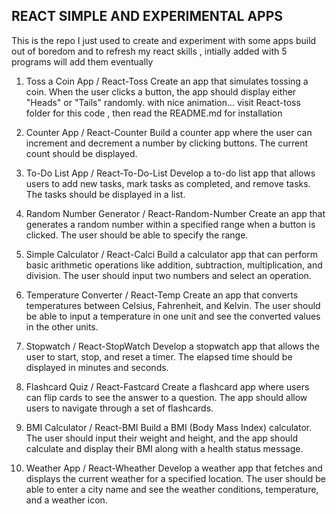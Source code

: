 ## REACT SIMPLE AND EXPERIMENTAL APPS

This is the repo I just used to create and experiment with some apps build out of boredom and to refresh my react skills , intially added with 5 programs will add them eventually

1. Toss a Coin App / React-Toss
   Create an app that simulates tossing a coin. When the user clicks a button, the app should display either "Heads" or "Tails" randomly. with nice animation...
   visit React-toss folder for this code , then read the README.md for installation
   
3. Counter App / React-Counter
   Build a counter app where the user can increment and decrement a number by clicking buttons. The current count should be displayed.

4. To-Do List App / React-To-Do-List
   Develop a to-do list app that allows users to add new tasks, mark tasks as completed, and remove tasks. The tasks should be displayed in a list.

5. Random Number Generator / React-Random-Number
   Create an app that generates a random number within a specified range when a button is clicked. The user should be able to specify the range.

6. Simple Calculator / React-Calci
   Build a calculator app that can perform basic arithmetic operations like addition, subtraction, multiplication, and division. The user should input two numbers and select an operation.

7. Temperature Converter / React-Temp
   Create an app that converts temperatures between Celsius, Fahrenheit, and Kelvin. The user should be able to input a temperature in one unit and see the converted values in the other units.

8. Stopwatch / React-StopWatch
   Develop a stopwatch app that allows the user to start, stop, and reset a timer. The elapsed time should be displayed in minutes and seconds.

9. Flashcard Quiz / React-Fastcard
   Create a flashcard app where users can flip cards to see the answer to a question. The app should allow users to navigate through a set of flashcards.

10. BMI Calculator / React-BMI
   Build a BMI (Body Mass Index) calculator. The user should input their weight and height, and the app should calculate and display their BMI along with a health status message.

11. Weather App / React-Wheather
    Develop a weather app that fetches and displays the current weather for a specified location. The user should be able to enter a city name and see the weather conditions, temperature, and a weather icon.
